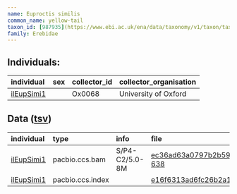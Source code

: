 ```yaml
---
name: Euproctis similis
common_name: yellow-tail
taxon_id: [987935](https://www.ebi.ac.uk/ena/data/taxonomy/v1/taxon/tax-id/987935)order: Lepidoptera
family: Erebidae
---
```


## Individuals:

| individual | sex | collector_id | collector_organisation |
| :--------- | :-: | :----------- | :--------------------- |
| [ilEupSimi1](ilEupSimi1.md) |  | Ox0068 | University of Oxford |

## Data ([tsv](Euproctis_similis_data.tsv))

| individual | type | info | file |
| :--------- | :--- | :--- | :--- |
| [ilEupSimi1](ilEupSimi1.md) | pacbio.ccs.bam | S/P4-C2/5.0-8M | [ec36ad63a0797b2b59213e3760b3eb0e-638](https://darwin.cog.sanger.ac.uk/insects/Euproctis_similis/ilEupSimi1/genomic_data/pacbio/m64089_191129_131209.bc1015_BAK8B_OA--bc1015_BAK8B_OA.ccs.bam) |
| [ilEupSimi1](ilEupSimi1.md) | pacbio.ccs.index |  | [e16f6313ad6fc26b2a14ae36a02eb1d8](https://darwin.cog.sanger.ac.uk/insects/Euproctis_similis/ilEupSimi1/genomic_data/pacbio/m64089_191129_131209.bc1015_BAK8B_OA--bc1015_BAK8B_OA.ccs.bam.pbi) |
